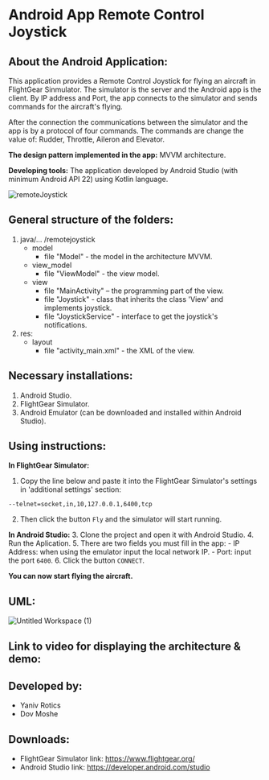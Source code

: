 
# Android App Remote Control Joystick

## About the Android Application:

This application provides a Remote Control Joystick for flying an aircraft in FlightGear Sinmulator. The simulator is the server and the Android app is the client. By IP address and Port, the app connects to the simulator and sends commands for the aircraft's flying.

After the connection the communications between the simulator and the app is by a protocol of four commands. The commands are change the value of: Rudder, Throttle, Aileron and Elevator.

**The design pattern implemented in the app:** MVVM architecture.

**Developing tools:** The application developed by Android Studio (with minimum Android API 22) using Kotlin language. 

![remoteJoystick](https://user-images.githubusercontent.com/72437425/123521914-500d9900-d6c2-11eb-823e-591f796e078e.png)

## General structure of the folders:
1. java/... /remotejoystick
	- model
		- file "Model" - the model in the architecture MVVM.
	- view_model
		- file "ViewModel" - the view model.
	- view
		- file "MainActivity" – the programming part of the view.
		- file "Joystick" - class that inherits the class 'View' and implements joystick.
		- file "JoystickService" - interface to get the joystick's notifications.
2. res:
	- layout
		- file "activity_main.xml" - the XML of the view.


## Necessary installations:
1. Android Studio.
2. FlightGear Simulator.
3. Android Emulator (can be downloaded and installed within Android Studio).

## Using instructions:
**In FlightGear Simulator:**
1. Copy the line below and paste it into the FlightGear Simulator's settings in 'additional settings' section:
```
--telnet=socket,in,10,127.0.0.1,6400,tcp
```
2. Then click the button `Fly` and the simulator will start running.

**In Android Studio:**
3. Clone the project and open it with Android Studio.
4. Run the Aplication.
5. There are two fields you must fill in the app:
	- IP Address: when using the emulator input the local network IP.
	- Port: input the port `6400`.
6. Click the button `CONNECT`.

**You can now start flying the aircraft.**

## UML:

![Untitled Workspace (1)](https://user-images.githubusercontent.com/72437425/123521664-babdd500-d6c0-11eb-9b50-38ad1d7f4e6f.png)

## Link to video for displaying the architecture & demo:


## Developed by:
* Yaniv Rotics
* Dov Moshe

## Downloads:
- FlightGear Simulator link: https://www.flightgear.org/
- Android Studio link: https://developer.android.com/studio
